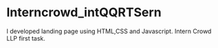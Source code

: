 # Interncrowd_intQQRTSern
I developed landing page using HTML,CSS and Javascript. Intern Crowd LLP first task.
